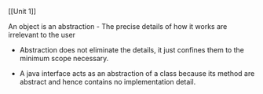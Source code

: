[[Unit 1]]

 An object is an abstraction 
	- The precise details of how it works are irrelevant to the user
	
- Abstraction does not eliminate the details, it just confines them to the minimum scope necessary. 

- A java interface acts as an abstraction of a class because its method are abstract and hence contains no implementation detail.